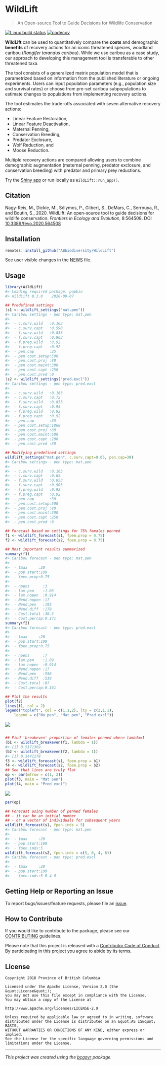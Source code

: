 # WildLift

> An Open-source Tool to Guide Decisions for Wildlife Conservation

[![Linux build
status](https://travis-ci.org/ABbiodiversity/WildLift.svg?branch=master)](https://travis-ci.org/ABbiodiversity/WildLift)
[![codecov](https://codecov.io/gh/ABbiodiversity/WildLift/branch/master/graph/badge.svg)](https://codecov.io/gh/ABbiodiversity/WildLift)

**WildLift** can be used to quantitatively compare the **costs** and
demographic **benefits** of recovery actions for an iconic threatened
species, woodland caribou (*Rangifer tarandus caribou*). While we use
caribou as a case study, our approach to developing this management tool
is transferable to other threatened taxa.

The tool consists of a generalized matrix population model that is
parametrized based on information from the published literature or
ongoing experiments. Users can input population parameters (e.g.,
population size and survival rates) or choose from pre-set caribou
subpopulations to estimate changes to populations from implementing
recovery actions.

The tool estimates the trade-offs associated with seven alternative
recovery actions:

  - Linear Feature Restoration,
  - Linear Feature Deactivation,
  - Maternal Penning,
  - Conservation Breeding,
  - Predator Exclosure,
  - Wolf Reduction, and
  - Moose Reduction.

Multiple recovery actions are compared allowing users to combine
demographic augmentation (maternal penning, predator exclosure, and
conservation breeding) with predator and primary prey reductions.

Try the [Shiny app](https://abbiodiversity.shinyapps.io/WildLift/) or
run locally as `WildLift::run_app()`.

## Citation

Nagy-Reis, M., Dickie, M., Sólymos, P., Gilbert, S., DeMars, C.,
Serrouya, R., and Boutin, S., 2020. WildLift: An open-source tool to
guide decisions for wildlife conservation. *Frontiers in Ecology and
Evolution*, 8:564508. DOI
[10.3389/fevo.2020.564508](https://dx.doi.org/10.3389/fevo.2020.564508)

## Installation

``` r
remotes::install_github("ABbiodiversity/WildLift")
```

See user visible changes in the [NEWS](NEWS.md) file.

## Usage

``` r
library(WildLift)
#> Loading required package: popbio
#> WildLift 0.3.0    2020-09-07

## Predefined settings
(s1 <- wildlift_settings("mat.pen"))
#> Caribou settings - pen type: mat.pen 
#> 
#>  - c.surv.wild   :0.163
#>  - c.surv.capt   :0.598
#>  - f.surv.wild   :0.853
#>  - f.surv.capt   :0.903
#>  - f.preg.wild   :0.92
#>  - f.preg.capt   :0.92
#>  - pen.cap       :35
#>  - pen.cost.setup:500
#>  - pen.cost.proj :80
#>  - pen.cost.maint:300
#>  - pen.cost.capt :250
#>  - pen.cost.pred :0
(s2 <- wildlift_settings("pred.excl"))
#> Caribou settings - pen type: pred.excl 
#> 
#>  - c.surv.wild   :0.163
#>  - c.surv.capt   :0.72
#>  - f.surv.wild   :0.853
#>  - f.surv.capt   :0.95
#>  - f.preg.wild   :0.92
#>  - f.preg.capt   :0.92
#>  - pen.cap       :35
#>  - pen.cost.setup:1868
#>  - pen.cost.proj :80
#>  - pen.cost.maint:600
#>  - pen.cost.capt :200
#>  - pen.cost.pred :80

## Modifying predefined settings
wildlift_settings("mat.pen", c.surv.capt=0.65, pen.cap=30)
#> Caribou settings - pen type: mat.pen 
#> 
#>  - c.surv.wild   :0.163
#>  - c.surv.capt   :0.65
#>  - f.surv.wild   :0.853
#>  - f.surv.capt   :0.903
#>  - f.preg.wild   :0.92
#>  - f.preg.capt   :0.92
#>  - pen.cap       :30
#>  - pen.cost.setup:500
#>  - pen.cost.proj :80
#>  - pen.cost.maint:300
#>  - pen.cost.capt :250
#>  - pen.cost.pred :0

## Forecast based on settings for 75% females penned
f1 <- wildlift_forecast(s1, fpen.prop = 0.75)
f2 <- wildlift_forecast(s2, fpen.prop = 0.75)

## Most important results summarized
summary(f1)
#> Caribou forecast - pen type: mat.pen 
#> 
#>  - tmax     :20
#>  - pop.start:100
#>  - fpen.prop:0.75
#> 
#>  - npens      :3
#>  - lam.pen    :1.03
#>  - lam.nopen  :0.914
#>  - Nend.nopen :17
#>  - Nend.pen   :195
#>  - Nend.diff  :178
#>  - Cost.total :30.5
#>  - Cost.percap:0.171
summary(f2)
#> Caribou forecast - pen type: pred.excl 
#> 
#>  - tmax     :20
#>  - pop.start:100
#>  - fpen.prop:0.75
#> 
#>  - npens      :7
#>  - lam.pen    :1.09
#>  - lam.nopen  :0.914
#>  - Nend.nopen :17
#>  - Nend.pen   :556
#>  - Nend.diff  :539
#>  - Cost.total :87
#>  - Cost.percap:0.161

## Plot the results
plot(f2)
lines(f1, col = 2)
legend("topleft", col = c(1,1,2), lty = c(2,1,1),
    legend = c("No pen", "Mat pen", "Pred excl"))
```

![](README-example-1.png)<!-- -->

``` r

## Find 'breakeven' proportion of females penned where lambda=1
(b1 <- wildlift_breakeven(f1, lambda = 1))
#> [1] 0.5171369
(b2 <- wildlift_breakeven(f2, lambda = 1))
#> [1] 0.3441178
f3 <- wildlift_forecast(s1, fpen.prop = b1)
f4 <- wildlift_forecast(s2, fpen.prop = b2)
## See that lines are truly flat
op <- par(mfrow = c(1, 2))
plot(f3, main = "Mat pen")
plot(f4, main = "Pred excl")
```

![](README-example-2.png)<!-- -->

``` r
par(op)

## Forecast using number of penned females
## - it can be an initial number
## - or a vector of individuals for subsequent years
wildlift_forecast(s1, fpen.inds = 5)
#> Caribou forecast - pen type: mat.pen 
#> 
#>  - tmax     :20
#>  - pop.start:100
#>  - fpen.inds:5
wildlift_forecast(s2, fpen.inds = c(5, 0, 4, 6))
#> Caribou forecast - pen type: pred.excl 
#> 
#>  - tmax     :20
#>  - pop.start:100
#>  - fpen.inds:5 0 4 6
```

## Getting Help or Reporting an Issue

To report bugs/issues/feature requests, please file an
[issue](https://github.com/Abbiodiversity/WildLift/issues/).

## How to Contribute

If you would like to contribute to the package, please see our
[CONTRIBUTING](CONTRIBUTING.md) guidelines.

Please note that this project is released with a [Contributor Code of
Conduct](CODE_OF_CONDUCT.md). By participating in this project you agree
to abide by its terms.

## License

    Copyright 2018 Province of British Columbia
    
    Licensed under the Apache License, Version 2.0 (the &quot;License&quot;);
    you may not use this file except in compliance with the License.
    You may obtain a copy of the License at
    
    http://www.apache.org/licenses/LICENSE-2.0
    
    Unless required by applicable law or agreed to in writing, software distributed under the License is distributed on an &quot;AS IS&quot; BASIS,
    WITHOUT WARRANTIES OR CONDITIONS OF ANY KIND, either express or implied.
    See the License for the specific language governing permissions and limitations under the License.

-----

*This project was created using the
[bcgovr](https://github.com/bcgov/bcgovr) package.*
